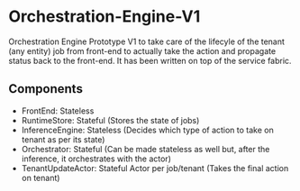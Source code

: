 # Orchestration-Engine-V1
Orchestration Engine Prototype V1 to take care of the lifecyle of the tenant (any entity) job from front-end to actually take the action and propagate status back to the front-end. It has been written on top of the service fabric.

## Components
- FrontEnd: Stateless
- RuntimeStore: Stateful (Stores the state of jobs)
- InferenceEngine: Stateless (Decides which type of action to take on tenant as per its state)
- Orchestrator: Stateful (Can be made stateless as well but, after the inference, it orchestrates with the actor)
- TenantUpdateActor: Stateful Actor per job/tenant (Takes the final action on tenant)